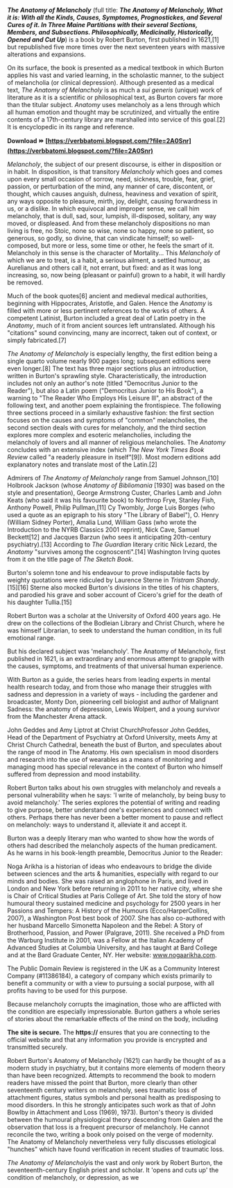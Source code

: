 
 
***The Anatomy of Melancholy*** (full title: ***The Anatomy of Melancholy, What it is: With all the Kinds, Causes, Symptomes, Prognostickes, and Several Cures of it. In Three Maine Partitions with their several Sections, Members, and Subsections. Philosophically, Medicinally, Historically, Opened and Cut Up***) is a book by Robert Burton, first published in 1621,[1] but republished five more times over the next seventeen years with massive alterations and expansions.
 
On its surface, the book is presented as a medical textbook in which Burton applies his vast and varied learning, in the scholastic manner, to the subject of melancholia (or clinical depression). Although presented as a medical text, *The Anatomy of Melancholy* is as much a *sui generis* (unique) work of literature as it is a scientific or philosophical text, as Burton covers far more than the titular subject. *Anatomy* uses melancholy as a lens through which all human emotion and thought may be scrutinized, and virtually the entire contents of a 17th-century library are marshalled into service of this goal.[2] It is encyclopedic in its range and reference.
 
**Download ⏩ [https://verbbatomi.blogspot.com/?file=2A0Snr](https://verbbatomi.blogspot.com/?file=2A0Snr)**


 
*Melancholy*, the subject of our present discourse, is either in disposition or in habit. In disposition, is that transitory *Melancholy* which goes and comes upon every small occasion of sorrow, need, sickness, trouble, fear, grief, passion, or perturbation of the mind, any manner of care, discontent, or thought, which causes anguish, dulness, heaviness and vexation of spirit, any ways opposite to pleasure, mirth, joy, delight, causing forwardness in us, or a dislike. In which equivocal and improper sense, we call him melancholy, that is dull, sad, sour, lumpish, ill-disposed, solitary, any way moved, or displeased. And from these melancholy dispositions no man living is free, no Stoic, none so wise, none so happy, none so patient, so generous, so godly, so divine, that can vindicate himself; so well-composed, but more or less, some time or other, he feels the smart of it. Melancholy in this sense is the character of Mortality... This *Melancholy* of which we are to treat, is a habit, a serious ailment, a settled humour, as Aurelianus and others call it, not errant, but fixed: and as it was long increasing, so, now being (pleasant or painful) grown to a habit, it will hardly be removed.
 
Much of the book quotes[6] ancient and medieval medical authorities, beginning with Hippocrates, Aristotle, and Galen. Hence the *Anatomy* is filled with more or less pertinent references to the works of others. A competent Latinist, Burton included a great deal of Latin poetry in the *Anatomy*, much of it from ancient sources left untranslated. Although his "citations" sound convincing, many are incorrect, taken out of context, or simply fabricated.[7]
 
*The Anatomy of Melancholy* is especially lengthy, the first edition being a single quarto volume nearly 900 pages long; subsequent editions were even longer.[8] The text has three major sections plus an introduction, written in Burton's sprawling style. Characteristically, the introduction includes not only an author's note (titled "Democritus Junior to the Reader"), but also a Latin poem ("Democritus Junior to His Book"), a warning to "The Reader Who Employs His Leisure Ill", an abstract of the following text, and another poem explaining the frontispiece. The following three sections proceed in a similarly exhaustive fashion: the first section focuses on the causes and symptoms of "common" melancholies, the second section deals with cures for melancholy, and the third section explores more complex and esoteric melancholies, including the melancholy of lovers and all manner of religious melancholies. The *Anatomy* concludes with an extensive index (which *The New York Times Book Review* called "a readerly pleasure in itself"[9]). Most modern editions add explanatory notes and translate most of the Latin.[2]
 
Admirers of *The Anatomy of Melancholy* range from Samuel Johnson,[10] Holbrook Jackson (whose *Anatomy of Bibliomania* [1930] was based on the style and presentation), George Armstrong Custer, Charles Lamb and John Keats (who said it was his favourite book) to Northrop Frye, Stanley Fish, Anthony Powell, Philip Pullman,[11] Cy Twombly, Jorge Luis Borges (who used a quote as an epigraph to his story "The Library of Babel"), O. Henry (William Sidney Porter), Amalia Lund, William Gass (who wrote the Introduction to the NYRB Classics 2001 reprint), Nick Cave, Samuel Beckett[12] and Jacques Barzun (who sees it anticipating 20th-century psychiatry).[13] According to *The Guardian* literary critic Nick Lezard, the *Anatomy* "survives among the cognoscenti".[14] Washington Irving quotes from it on the title page of *The Sketch Book*.
 
Burton's solemn tone and his endeavour to prove indisputable facts by weighty quotations were ridiculed by Laurence Sterne in *Tristram Shandy*.[15][16] Sterne also mocked Burton's divisions in the titles of his chapters, and parodied his grave and sober account of Cicero's grief for the death of his daughter Tullia.[15]
 
Robert Burton was a scholar at the University of Oxford 400 years ago. He drew on the collections of the Bodleian Library and Christ Church, where he was himself Librarian, to seek to understand the human condition, in its full emotional range.
 
But his declared subject was 'melancholy'. The Anatomy of Melancholy, first published in 1621, is an extraordinary and enormous attempt to grapple with the causes, symptoms, and treatments of that universal human experience.

With Burton as a guide, the series hears from leading experts in mental health research today, and from those who manage their struggles with sadness and depression in a variety of ways - including the gardener and broadcaster, Monty Don, pioneering cell biologist and author of Malignant Sadness: the anatomy of depression, Lewis Wolpert, and a young survivor from the Manchester Arena attack.
 
John Geddes and Amy Liptrot at Christ ChurchProfessor John Geddes, Head of the Department of Psychiatry at Oxford University, meets Amy at Christ Church Cathedral, beneath the bust of Burton, and speculates about the range of mood in The Anatomy. His own specialism in mood disorders and research into the use of wearables as a means of monitoring and managing mood has special relevance in the context of Burton who himself suffered from depression and mood instability.
 
Robert Burton talks about his own struggles with melancholy and reveals a personal vulnerability when he says: 'I write of melancholy, by being busy to avoid melancholy.' The series explores the potential of writing and reading to give purpose, better understand one's experiences and connect with others. Perhaps there has never been a better moment to pause and reflect on melancholy: ways to understand it, alleviate it and accept it.
 
Burton was a deeply literary man who wanted to show how the words of others had described the melancholy aspects of the human predicament. As he warns in his book-length preamble, Democritus Junior to the Reader:
 
Noga Arikha is a historian of ideas who endeavours to bridge the divide between sciences and the arts & humanities, especially with regard to our minds and bodies. She was raised an anglophone in Paris, and lived in London and New York before returning in 2011 to her native city, where she is Chair of Critical Studies at Paris College of Art. She told the story of how humoural theory sustained medicine and psychology for 2500 years in her Passions and Tempers: A History of the Humours (Ecco/HarperCollins, 2007), a Washington Post best book of 2007. She has also co-authored with her husband Marcello Simonetta Napoleon and the Rebel: A Story of Brotherhood, Passion, and Power (Palgrave, 2011). She received a PhD from the Warburg Institute in 2001, was a Fellow at the Italian Academy of Advanced Studies at Columbia University, and has taught at Bard College and at the Bard Graduate Center, NY. Her website: www.nogaarikha.com.
 
The Public Domain Review is registered in the UK as a Community Interest Company (#11386184), a category of company which exists primarily to benefit a community or with a view to pursuing a social purpose, with all profits having to be used for this purpose.
 
Because melancholy corrupts the imagination, those who are afflicted with the condition are especially impressionable. Burton gathers a whole series of stories about the remarkable effects of the mind on the body, including
 
**The site is secure.** 
 The **https://** ensures that you are connecting to the official website and that any information you provide is encrypted and transmitted securely.
 
Robert Burton's Anatomy of Melancholy (1621) can hardly be thought of as a modern study in psychiatry, but it contains more elements of modern theory than have been recognized. Attempts to recommend the book to modern readers have missed the point that Burton, more clearly than other seventeenth century writers on melancholy, sees traumatic loss of attachment figures, status symbols and personal health as predisposing to mood disorders. In this he strongly anticipates such work as that of John Bowlby in Attachment and Loss (1969), 1973). Burton's theory is divided between the humoural physiological theory descending from Galen and the observation that loss is a frequent precursor of melancholy. He cannot reconcile the two, writing a book only poised on the verge of modernity. The Anatomy of Melancholy nevertheless very fully discusses etiological "hunches" which have found verification in recent studies of traumatic loss.
 
*The Anatomy of Melancholy*is the vast and only work by Robert Burton, the seventeenth-century English priest and scholar. It 'opens and cuts up' the condition of melancholy, or depression, as we